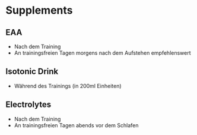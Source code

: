 # Supplements

## EAA

- Nach dem Training
- An trainingsfreien Tagen morgens nach dem Aufstehen empfehlenswert

## Isotonic Drink

- Während des Trainings (in 200ml Einheiten)

## Electrolytes

- Nach dem Training
- An trainingsfreien Tagen abends vor dem Schlafen
